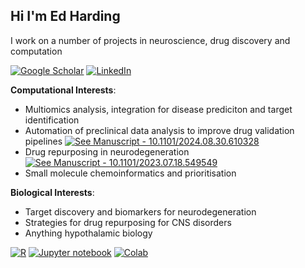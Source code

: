 ## Hi I'm Ed Harding

I work on a number of projects in neuroscience, drug discovery and computation


[![Google Scholar](https://img.shields.io/badge/Google_Scholar-blue?logo=%234285F4)](https://scholar.google.com/citations?user=HADd39gAAAAJ&hl=en)
<a href="https://www.linkedin.com/in/edwardcharding/" target="_blank"><img src="https://img.shields.io/badge/LinkedIn-%230077B5.svg?&style=flat-square&logo=linkedin&logoColor=white" alt="LinkedIn"></a>

**Computational Interests**:
- Multiomics analysis, integration for disease prediciton and target identification
- Automation of preclinical data analysis to improve drug validation pipelines [![See Manuscript - 10.1101/2024.08.30.610328](https://img.shields.io/badge/See_Manuscript-10.1101%2F2024.08.30.610328-2ea44f)](https://www.biorxiv.org/content/10.1101/2024.08.30.610328v1)
- Drug repurposing in neurodegeneration [![See Manuscript - 10.1101/2023.07.18.549549](https://img.shields.io/badge/See_Manuscript-10.1101%2F2023.07.18.549549-2ea44f)](https://www.biorxiv.org/content/10.1101/2023.07.18.549549v2)
- Small molecule chemoinformatics and prioritisation

**Biological Interests**:
- Target discovery and biomarkers for neurodegeneration
- Strategies for drug repurposing for CNS disorders
- Anything hypothalamic biology  

[![R](https://img.shields.io/badge/R-blue?logo=%23276DC3)](https://)   [![Jupyter notebook](https://img.shields.io/badge/Jupyter_notebook-orange?logo=%23F37626)](https://)  [![Colab](https://img.shields.io/badge/Colab-yellow?logo=%23F9AB00)](https://)
